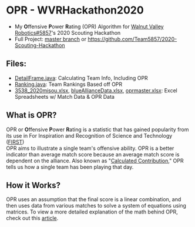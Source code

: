 # OPR - WVRHackathon2020
- My **O**ffensive **P**ower **R**ating (OPR) Algorithm for [Walnut Valley Robotics#5857](https://github.com/Team5857)'s 2020 Scouting Hackathon  
- Full Project: [master branch](https://github.com/Ericspk33/OPR-WVRHackathon2020/tree/master) or https://github.com/Team5857/2020-Scouting-Hackathon

## Files:
 - [DetailFrame.java](DetailFrame.java): Calculating Team Info, Including OPR
 - [Ranking.java](Ranking.java): Team Rankings Based off OPR
 - [3538_2020misou.xlsx](3538_2020misou.xlsx), [blueAllianceData.xlsx](blueAllianceDate.xlsx), [oprmaster.xlsx](oprmaster.xlsx): Excel Spreadsheets w/ Match Data & OPR Data 

## What is OPR?
OPR or **O**ffensive **P**ower **R**ating is a statistic that has gained popularity from its use in For Inspiration and Recognition of Science and Technology ([FIRST](https://www.firstinspires.org/))  
OPR aims to illustrate a single team's offensive ability. OPR is a better indicator than average match score because an average match score is dependent on the alliance. Also known as "[Calculated Contribution](https://www.youtube.com/watch?v=l8syuYnXfJg&t=409s)," OPR tells us how a single team has been playing that day. 

## How it Works?
OPR uses an assumption that the final score is a linear combination, and then uses data from various matches to solve a system of equations using matrices. To view a more detailed explanation of the math behind OPR, check out this [article](https://blog.thebluealliance.com/2017/10/05/the-math-behind-opr-an-introduction/).




